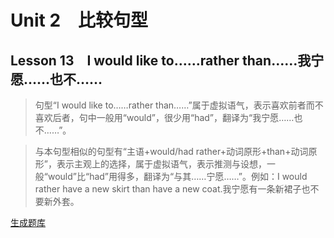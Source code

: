 ﻿ # Unit 2　比较句型
 ## Lesson 13　I would like to……rather than……我宁愿……也不……
 
> 句型“I would like to……rather than……”属于虚拟语气，表示喜欢前者而不喜欢后者，句中一般用“would”，很少用“had”，翻译为“我宁愿……也不……”。

> 与本句型相似的句型有“主语+would/had rather+动词原形+than+动词原形”，表示主观上的选择，属于虚拟语气，表示推测与设想，一般“would”比“had”用得多，翻译为“与其……宁愿……”。例如：I would rather have a new skirt than have a new coat.我宁愿有一条新裙子也不要新外套。


 [生成题库](./sentence/f013.json)